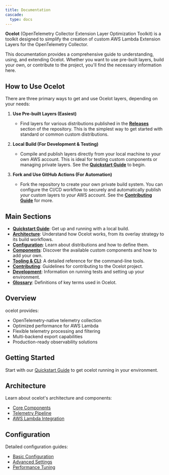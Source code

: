 ```yaml
---
title: Documentation
cascade:
  type: docs
---
```


**Ocelot** (OpenTelemetry Collector Extension Layer Optimization Toolkit) is a toolkit designed to simplify the creation of custom AWS Lambda Extension Layers for the OpenTelemetry Collector. 

This documentation provides a comprehensive guide to understanding, using, and extending Ocelot. Whether you want to use pre-built layers, build your own, or contribute to the project, you'll find the necessary information here.
 
## How to Use Ocelot

There are three primary ways to get and use Ocelot layers, depending on your needs:

1.  **Use Pre-built Layers (Easiest)**
    -   Find layers for various distributions published in the [**Releases**](https://github.com/dev7a/ocelot/releases) section of the repository. This is the simplest way to get started with standard or common custom distributions.

2.  **Local Build (For Development & Testing)**
    -   Compile and publish layers directly from your local machine to your own AWS account. This is ideal for testing custom components or managing private layers. See the [**Quickstart Guide**](quickstart) to begin.

3.  **Fork and Use GitHub Actions (For Automation)**
    -   Fork the repository to create your own private build system. You can configure the CI/CD workflow to securely and automatically publish *your* custom layers to *your* AWS account. See the [**Contributing Guide**](contributing) for more.

## Main Sections

- **[Quickstart Guide](quickstart)**: Get up and running with a local build.
- **[Architecture](architecture)**: Understand how Ocelot works, from its overlay strategy to its build workflows.
- **[Configuration](configuration)**: Learn about distributions and how to define them.
- **[Components](components)**: Discover the available custom components and how to add your own.
- **[Tooling & CLI](cli)**: A detailed reference for the command-line tools.
- **[Contributing](contributing)**: Guidelines for contributing to the Ocelot project.
- **[Development](development)**: Information on running tests and setting up your environment.
- **[Glossary](glossary)**: Definitions of key terms used in Ocelot.

## Overview

ocelot provides:
- OpenTelemetry-native telemetry collection
- Optimized performance for AWS Lambda
- Flexible telemetry processing and filtering
- Multi-backend export capabilities
- Production-ready observability solutions

## Getting Started

Start with our [Quickstart Guide](quickstart) to get ocelot running in your environment.

## Architecture

Learn about ocelot's architecture and components:
- [Core Components](architecture/components)
- [Telemetry Pipeline](architecture/pipeline)
- [AWS Lambda Integration](architecture/lambda)

## Configuration

Detailed configuration guides:
- [Basic Configuration](configuration/basic)
- [Advanced Settings](configuration/advanced)
- [Performance Tuning](configuration/performance) 